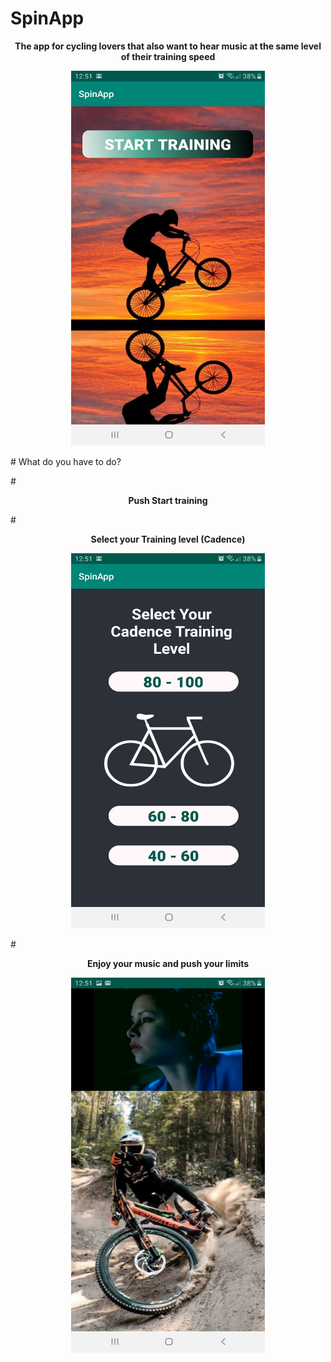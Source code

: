 ﻿# SpinApp

<strong><p align="center">The app for cycling lovers that also want to hear music at the same level of their training speed</p></strong>

<p align="center">
  <img width="310" height="600" src="/Images/SC4.jpg">
</p>

﻿# What do you have to do?
 
#<strong><p align="center">Push Start training </p></strong>

#<strong><p align="center">Select your Training level (Cadence) </p></strong>

<p align="center">
  <img width="310" height="600" src="/Images/SC5.jpg">
</p>

#<strong><p align="center"> Enjoy your music and push your limits </p></strong>

<p align="center">
  <img width="310" height="600" src="/Images/SC6.jpg">
</p>

